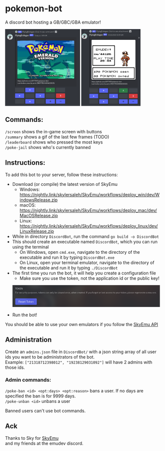 # pokemon-bot 

A discord bot hosting a GB/GBC/GBA emulator!

<p float="center">
  <img src="/screenshot.png" height="250" />
  <img src="/screenshot2.png" height="250" />
</p>

## Commands:

`/screen` shows the in-game screen with buttons    
`/summary` shows a gif of the last few frames (TODO)    
`/leaderboard` shows who pressed the most keys     
`/poke-jail` shows who's currently banned    

## Instructions:
To add this bot to your server, follow these instructions:

- Download (or compile) the latest version of SkyEmu
  - Windows: https://nightly.link/skylersaleh/SkyEmu/workflows/deploy_win/dev/WindowsRelease.zip
  - macOS: https://nightly.link/skylersaleh/SkyEmu/workflows/deploy_mac/dev/MacOSRelease.zip
  - Linux: https://nightly.link/skylersaleh/SkyEmu/workflows/deploy_linux/dev/LinuxRelease.zip
- While in directory `DiscordBot`, run the command `go build -o DiscordBot`     
- This should create an executable named `DiscordBot`, which you can run using the terminal
  - On Windows, open `cmd.exe`, navigate to the directory of the executable and run it by typing `DiscordBot.exe`
  - On Linux, open your terminal emulator, navigate to the directory of the executable and run it by typing `./DiscordBot`
- The first time you run the bot, it will help you create a configuration file    
  - Make sure you use the token, not the application id or the public key!
  <p float="center">
    <img src="/token.png"/>
  </p>
- Run the bot!

You should be able to use your own emulators if you follow the [SkyEmu API](https://github.com/skylersaleh/SkyEmu/blob/dev/docs/HTTP_CONTROL_SERVER.md)

## Administration
Create an `admins.json` file in `DiscordBot/` with a json string array of all user ids you want to be administrators of the bot.    
Example: `["21318712398012", "19238129031092"]` will have 2 admins with those ids.    

### Admin commands:
`/poke-ban <id> <opt:days> <opt:reason>` bans a user. If no days are specified the ban is for 9999 days.    
`/poke-unban <id>` unbans a user    

Banned users can't use bot commands.    

## Ack
Thanks to Sky for [SkyEmu](https://github.com/skylersaleh/SkyEmu)    
and my friends at the emudev discord.
